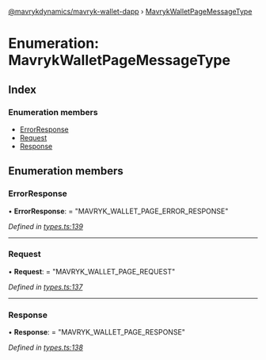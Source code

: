 [@mavrykdynamics/mavryk-wallet-dapp](../README.md) › [MavrykWalletPageMessageType](mavrykwalletpagemessagetype.md)

# Enumeration: MavrykWalletPageMessageType

## Index

### Enumeration members

* [ErrorResponse](mavrykwalletpagemessagetype.md#errorresponse)
* [Request](mavrykwalletpagemessagetype.md#request)
* [Response](mavrykwalletpagemessagetype.md#response)

## Enumeration members

###  ErrorResponse

• **ErrorResponse**: = "MAVRYK_WALLET_PAGE_ERROR_RESPONSE"

*Defined in [types.ts:139](https://github.com/mavryk-network/mavryk-wallet-dapp/blob/0871fa5/src/types.ts#L139)*

___

###  Request

• **Request**: = "MAVRYK_WALLET_PAGE_REQUEST"

*Defined in [types.ts:137](https://github.com/mavryk-network/mavryk-wallet-dapp/blob/0871fa5/src/types.ts#L137)*

___

###  Response

• **Response**: = "MAVRYK_WALLET_PAGE_RESPONSE"

*Defined in [types.ts:138](https://github.com/mavryk-network/mavryk-wallet-dapp/blob/0871fa5/src/types.ts#L138)*
